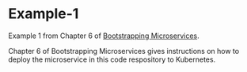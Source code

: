 # Example-1

Example 1 from Chapter 6 of [Bootstrapping Microservices](https://bit.ly/3PsaS6v).

Chapter 6 of Bootstrapping Microservices gives instructions on how to deploy the microservice in this code respository to Kubernetes.

